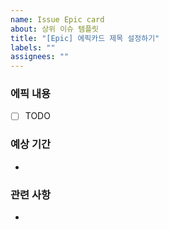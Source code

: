 ```yaml
---
name: Issue Epic card
about: 상위 이슈 템플릿
title: "[Epic] 에픽카드 제목 설정하기"
labels: ""
assignees: ""
---
```


### 에픽 내용

- [ ] TODO

### 예상 기간

-

### 관련 사항

-
